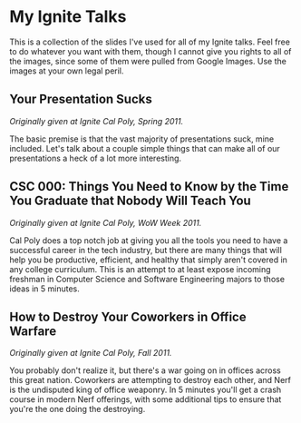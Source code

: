 # My Ignite Talks

This is a collection of the slides I've used for all of my Ignite talks. Feel
free to do whatever you want with them, though I cannot give you rights to all
of the images, since some of them were pulled from Google Images. Use the
images at your own legal peril.

## Your Presentation Sucks

*Originally given at Ignite Cal Poly, Spring 2011.*

The basic premise is that the vast majority of presentations suck, mine
included. Let's talk about a couple simple things that can make all of our
presentations a heck of a lot more interesting.

## CSC 000: Things You Need to Know by the Time You Graduate that Nobody Will Teach You

*Originally given at Ignite Cal Poly, WoW Week 2011.*

Cal Poly does a top notch job at giving you all the tools you need to have a
successful career in the tech industry, but there are many things that will
help you be productive, efficient, and healthy that simply aren't covered in
any college curriculum. This is an attempt to at least expose incoming freshman
in Computer Science and Software Engineering majors to those ideas in 5 minutes.

## How to Destroy Your Coworkers in Office Warfare

*Originally given at Ignite Cal Poly, Fall 2011.*

You probably don't realize it, but there's a war going on in offices across
this great nation. Coworkers are attempting to destroy each other, and Nerf is
the undisputed king of office weaponry. In 5 minutes you'll get a crash course
in modern Nerf offerings, with some additional tips to ensure that you're the
one doing the destroying.
